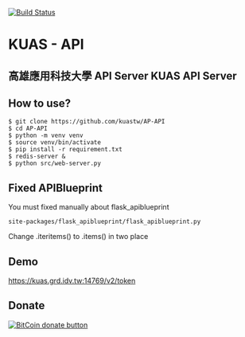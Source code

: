 [![Build Status](https://travis-ci.org/kuastw/AP-API.svg?branch=master)](https://travis-ci.org/kuastw/AP-API)

KUAS - API
==========

高雄應用科技大學 API Server
KUAS API Server
---------------------------

How to use?
---
```
$ git clone https://github.com/kuastw/AP-API
$ cd AP-API
$ python -m venv venv
$ source venv/bin/activate
$ pip install -r requirement.txt
$ redis-server &
$ python src/web-server.py
```


Fixed APIBlueprint
---
You must fixed manually about flask_apiblueprint

```
site-packages/flask_apiblueprint/flask_apiblueprint.py
```
Change .iteritems() to .items() in two place
   



Demo
---
https://kuas.grd.idv.tw:14769/v2/token



Donate
---
[![BitCoin donate
button](http://img.shields.io/bitcoin/donate.png?color=yellow)](https://coinbase.com/checkouts/aa7cf80a2a85b4906cb98fc7b2aad5c5 "Donate
once-off to this project using BitCoin")


